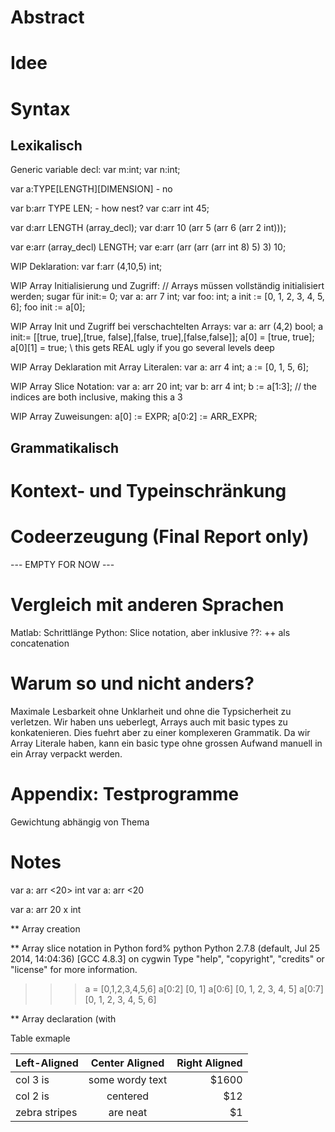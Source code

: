 
# Abstract


# Idee

# Syntax 

## Lexikalisch
Generic variable decl:
var m:int;
var n:int;

var a:TYPE[LENGTH][DIMENSION] -  no

var b:arr TYPE LEN; - how nest?
var c:arr int 45;

var d:arr LENGTH (array_decl);
var d:arr 10 (arr 5 (arr 6 (arr 2 int)));

var e:arr (array_decl) LENGTH;
var e:arr (arr (arr (arr int 8) 5) 3) 10;

WIP Deklaration:
var f:arr (4,10,5) int;

WIP Array Initialisierung und Zugriff:
// Arrays müssen vollständig initialisiert werden; sugar für init:= 0;
var a: arr 7 int;
var foo: int;
a init := [0, 1, 2, 3, 4, 5, 6];
foo init := a[0];

WIP Array Init und Zugriff bei verschachtelten Arrays:
var a: arr (4,2) bool;
a init:= [[true, true],[true, false],[false, true],[false,false]];
a[0] = [true, true];
a[0][1] = true; \\ this gets REAL ugly if you go several levels deep


WIP Array Deklaration mit Array Literalen:
var a: arr 4 int;
<snip>
a := [0, 1, 5, 6];

WIP Array Slice Notation:
var a: arr 20 int;
var b: arr 4 int;
b := a[1:3]; // the indices are both inclusive, making this a 3

WIP Array Zuweisungen:
a[0] := EXPR;
a[0:2] := ARR_EXPR;


## Grammatikalisch

# Kontext- und Typeinschränkung


# Codeerzeugung (Final Report only)
--- EMPTY FOR NOW ---

# Vergleich mit anderen Sprachen
Matlab: Schrittlänge
Python: Slice notation, aber inklusive
??: ++ als concatenation


# Warum so und nicht anders?
Maximale Lesbarkeit ohne Unklarheit und ohne die Typsicherheit zu verletzen.
Wir haben uns ueberlegt, Arrays auch mit basic types zu konkatenieren. Dies fuehrt aber zu einer komplexeren Grammatik. Da wir Array Literale haben, kann ein basic type ohne grossen Aufwand manuell in ein Array verpackt werden.


# Appendix: Testprogramme


Gewichtung abhängig von Thema





 Notes
=======

var a: arr <20> int
var a: arr <20

var a: arr 20 x int

** Array creation

** Array slice notation in Python
ford% python
Python 2.7.8 (default, Jul 25 2014, 14:04:36)
[GCC 4.8.3] on cygwin
Type "help", "copyright", "credits" or "license" for more information.
>>> a = [0,1,2,3,4,5,6]
>>> a[0:2]
[0, 1]
>>> a[0:6]
[0, 1, 2, 3, 4, 5]
>>> a[0:7]
[0, 1, 2, 3, 4, 5, 6]
>>>





** Array declaration (with 


Table exmaple

Left-Aligned  | Center Aligned  | Right Aligned 
:------------ |:---------------:| -----:
col 3 is      | some wordy text | $1600 
col 2 is      | centered        |   $12 
zebra stripes | are neat        |    $1 

